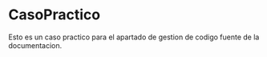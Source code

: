 CasoPractico
============

Esto es un caso practico para el apartado de gestion de codigo fuente de la documentacion.
